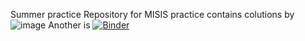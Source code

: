 Summer practice
Repository for MISIS practice contains colutions by ![image](https://user-images.githubusercontent.com/109221621/179256989-6e4d97ae-9bbb-49d8-80a7-dfbc1ba76ef3.png)
Another is [![Binder](https://mybinder.org/badge_logo.svg)](https://mybinder.org/v2/gh/AlexUnderIT/practice/HEAD?labpath=Task1.ipynb)
